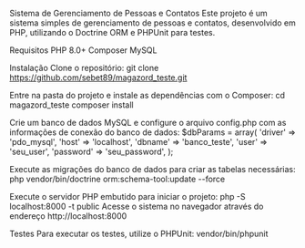Sistema de Gerenciamento de Pessoas e Contatos
Este projeto é um sistema simples de gerenciamento de pessoas e contatos, desenvolvido em PHP, utilizando o Doctrine ORM e PHPUnit para testes.

Requisitos
PHP 8.0+
Composer
MySQL


Instalação
Clone o repositório:
git clone https://github.com/sebet89/magazord_teste.git

Entre na pasta do projeto e instale as dependências com o Composer:
cd magazord_teste
composer install

Crie um banco de dados MySQL e configure o arquivo config.php com as informações de conexão do banco de dados:
$dbParams = array(
    'driver'   => 'pdo_mysql',
    'host'     => 'localhost',
    'dbname'   => 'banco_teste',
    'user'     => 'seu_user',
    'password' => 'seu_password',
);


Execute as migrações do banco de dados para criar as tabelas necessárias:
php vendor/bin/doctrine orm:schema-tool:update --force


Execute o servidor PHP embutido para iniciar o projeto:
php -S localhost:8000 -t public
Acesse o sistema no navegador através do endereço http://localhost:8000

Testes
Para executar os testes, utilize o PHPUnit:
vendor/bin/phpunit